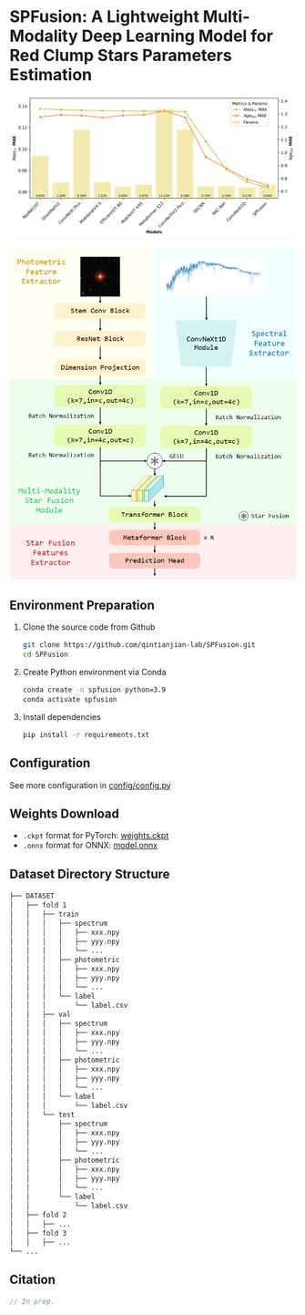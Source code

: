 # SPFusion: A Lightweight Multi-Modality Deep Learning Model for Red Clump Stars Parameters Estimation

![Comp](./img/metrics_params.png)

![SPFusion Architecture](./img/SPFusion.png)

## Environment Preparation

1. Clone the source code from Github

   ```bash
   git clone https://github.com/qintianjian-lab/SPFusion.git
   cd SPFusion
   ```

2. Create Python environment via Conda

   ```bash
   conda create -n spfusion python=3.9
   conda activate spfusion
   ```

3. Install dependencies

   ```bash
   pip install -r requirements.txt
   ```
   
## Configuration

See more configuration in [config/config.py](./config/config.py)

## Weights Download

- `.ckpt` format for PyTorch: [weights.ckpt](./weights/weights.ckpt)
- `.onnx` format for ONNX: [model.onnx](model.onnx)

## Dataset Directory Structure

```
├── DATASET
│   ├── fold 1
│   │   ├── train
│   │   │   ├── spectrum
│   │   │   │   ├── xxx.npy
│   │   │   │   ├── yyy.npy
│   │   │   │   └── ...
│   │   │   ├── photometric
│   │   │   │   ├── xxx.npy
│   │   │   │   ├── yyy.npy
│   │   │   │   └── ...
│   │   │   └── label
│   │   │       └── label.csv
│   │   ├── val
│   │   │   ├── spectrum
│   │   │   │   ├── xxx.npy
│   │   │   │   ├── yyy.npy
│   │   │   │   └── ...
│   │   │   ├── photometric
│   │   │   │   ├── xxx.npy
│   │   │   │   ├── yyy.npy
│   │   │   │   └── ...
│   │   │   └── label
│   │   │       └── label.csv
│   │   └── test
│   │       ├── spectrum
│   │       │   ├── xxx.npy
│   │       │   ├── yyy.npy
│   │       │   └── ...
│   │       ├── photometric
│   │       │   ├── xxx.npy
│   │       │   ├── yyy.npy
│   │       │   └── ...
│   │       └── label
│   │           └── label.csv
│   ├── fold 2
│   │   ├── ...
│   ├── fold 3
│   │   ├── ...
└── ...
```

## Citation

```bibtex
// In prep.
```

